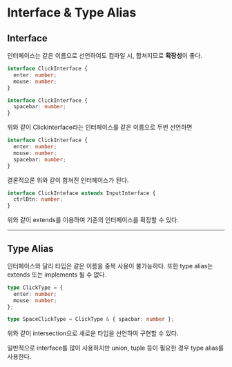# Interface & Type Alias

## Interface

인터페이스는 같은 이름으로 선언하여도 컴파일 시, 합쳐지므로 **확장성**이 좋다.

```ts
interface ClickInterface {
  enter: number;
  mouse: number;
}

interface ClickInterface {
  spacebar: number;
}
```

위와 같이 ClickInterface라는 인터페이스를 같은 이름으로 두번 선언하면

```ts
interface ClickInterface {
  enter: number;
  mouse: number;
  spacebar: number;
}
```

결론적으론 위와 같이 합쳐진 인터페이스가 된다.

```ts
interface ClickInteface extends InputInterface {
  ctrlBtn: number;
}
```

위와 같이 extends를 이용하여 기존의 인터페이스를 확장할 수 있다.

---

## Type Alias

인터페이스와 달리 타입은 같은 이름을 중복 사용이 불가능하다. 또한 type alias는 extends 또는 implements 될 수 없다.

```ts
type ClickType = {
  enter: number;
  mouse: number;
};
```

```ts
type SpaceClickType = ClickType & { spacbar: number };
```

위와 같이 intersection으로 새로운 타입을 선언하여 구현할 수 있다.

일반적으로 interface를 많이 사용하지만 union, tuple 등이 필요한 경우 type alias를 사용한다.

